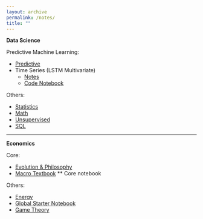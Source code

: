 ```yaml
---
layout: archive
permalink: /notes/
title: ""
---
```




**Data Science**

Predictive Machine Learning:

- [Predictive](https://htmlpreview.github.io/?https://github.com/SamMusch/00-Data-Science/blob/main/00%20Pred%20Notes.html)
- Time Series (LSTM Multivariate)
  - [Notes](https://htmlpreview.github.io/?https://github.com/SamMusch/00-Data-Science/blob/main/TS%20Neural%20Networks.html)
  - [Code Notebook](https://colab.research.google.com/drive/14Z3BsEq12YfcDTmO_OJi9YmiLhpm2bw_#scrollTo=29e2r-xyXrQN)


Others:

- [Statistics](https://htmlpreview.github.io/?https://github.com/SamMusch/00-Data-Science/blob/main/02%20Statistics.html)
- [Math](https://htmlpreview.github.io/?https://github.com/SamMusch/00-Data-Science/blob/main/00%20Math.html)
- [Unsupervised](https://htmlpreview.github.io/?https://github.com/SamMusch/00-Data-Science/blob/main/01%20Unsupervised.html)
- [SQL](https://htmlpreview.github.io/?https://github.com/SamMusch/00-Data-Science/blob/main/SQL.html)



---

**Economics**

Core:

- [Evolution & Philosophy](https://htmlpreview.github.io/?https://github.com/SamMusch/03-Evolution-Philosophy/blob/main/01%20Philosophy%20Github.html)
- [Macro Textbook](https://htmlpreview.github.io/?https://github.com/SamMusch/01-Economics/blob/main/00%20Macro%20Textbook.html) ** Core notebook

Others:

- [Energy](https://htmlpreview.github.io/?https://github.com/SamMusch/01-Economics/blob/main/01%20Energy.html)
- [Global Starter Notebook](https://htmlpreview.github.io/?https://github.com/SamMusch/01-Economics/blob/main/Global-Notebook.html)
- [Game Theory](https://htmlpreview.github.io/?https://github.com/SamMusch/01-Economics/blob/main/02%20Game%20Theory.html)
